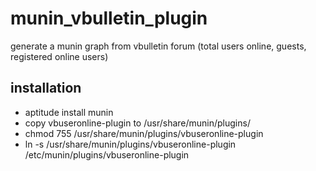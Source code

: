 # munin_vbulletin_plugin
generate a munin graph from vbulletin forum (total users online, guests, registered online users)

## installation

* aptitude install munin
* copy vbuseronline-plugin to /usr/share/munin/plugins/
* chmod 755 /usr/share/munin/plugins/vbuseronline-plugin
* ln -s /usr/share/munin/plugins/vbuseronline-plugin /etc/munin/plugins/vbuseronline-plugin
